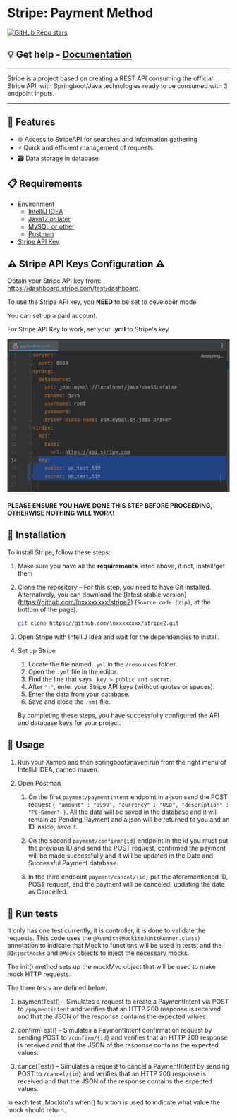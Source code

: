 # Stripe: Payment Method
[![GitHub Repo stars](https://img.shields.io/github/stars/lnxxxxxxxx/stripe2?style=social)](https://github.com/lnxxxxxxxx/stripe2/stargazers)

## 💡 Get help - [Documentation](https://github.com/lnxxxxxxxx/stripe2/discussions/categories/q-a)

<hr/>

Stripe is a project based on creating a REST API consuming the official Stripe API, with Springboot/Java technologies ready to be consumed with 3 endpoint inputs.

<hr/>

## 🚀 Features
- 🌐 Access to StripeAPI for searches and information gathering
- ⚡ Quick and efficient management of requests
- 🗃️ Data storage in database

## 📋 Requirements

- Environment 
  - [IntelliJ IDEA](https://www.jetbrains.com/idea/download)
  - [Java17 or later](https://www.oracle.com/ar/java/technologies/downloads/)
  - [MySQL or other](https://www.apachefriends.org/download.html)
  - [Postman](https://www.postman.com/product/rest-client/)
- [Stripe API Key](https://stripe.com/)

## ⚠️ Stripe API Keys Configuration ⚠️ 

Obtain your Stripe API key from: https://dashboard.stripe.com/test/dashboard.

To use the Stripe API key, you **NEED** to be set to developer mode.

You can set up a paid account.

For Stripe API Key to work, set your **.yml** to Stripe's key

![For Stripe API Key to work, set your .yml to Stripe's key](./img/StripeKey.png)

#### **PLEASE ENSURE YOU HAVE DONE THIS STEP BEFORE PROCEEDING, OTHERWISE NOTHING WILL WORK!**

## 💾 Installation

To install Stripe, follow these steps:

1. Make sure you have all the **requirements** listed above, if not, install/get them


2. Clone the repository – For this step, you need to have Git installed. Alternatively,
   you can download the [latest stable version] (https://github.com/lnxxxxxxxx/stripe2) (`Source code (zip)`, at the bottom of the page).

    ```bash
    git clone https://github.com/lnxxxxxxxx/stripe2.git
    ```

3. Open Stripe with IntelliJ Idea and wait for the dependencies to install.
4. Set up Stripe
   1. Locate the file named `.yml` in the `/resources` folder.
   2. Open the `.yml` file in the editor.
   4. Find the line that says ` key > public and secret`.
   5. After `":"`, enter your Stripe API keys (without quotes or spaces).
   6. Enter the data from your database.
   7. Save and close the `.yml` file.

   By completing these steps, you have successfully configured the API and database keys for your project.
   
   
## 🔧 Usage

1. Run your Xampp and then springboot:maven:run from the right menu of IntelliJ IDEA, named maven.


2. Open Postman
   1. On the first ``payment/paymentintent`` endpoint in a json send the POST request
``{ "amount" : "9999",
"currency" : "USD",
"description" : "PC-Gamer" }``.
All the data will be saved in the database and it will remain as Pending Payment and a json will be returned to you and an ID inside, save it.

   2. On the second ``payment/confirm/{id}`` endpoint
In the id you must put the previous ID and send the POST request, confirmed the payment will be made successfully and it will be updated in the Date and Successful Payment database.
   3. In the third endpoint ``payment/cancel/{id}`` put the aforementioned ID, POST request, and the payment will be canceled, updating the data as Cancelled.
   
## 🔎 Run tests

It only has one test currently, it is controller, it is done to validate the requests.
This code uses the ``@RunWith(MockitoJUnitRunner.class)`` annotation to indicate that Mockito functions will be used in tests, and the `@InjectMocks` and `@Mock` objects to inject the necessary mocks.

The init() method sets up the mockMvc object that will be used to make mock HTTP requests.

The three tests are defined below:

1. paymentTest() – Simulates a request to create a PaymentIntent via POST to `/paymentintent` and verifies that an HTTP 200 response is received and that the JSON of the response contains the expected values.

2. confirmTest() – Simulates a PaymentIntent confirmation request by sending POST to `/confirm/{id}` and verifies that an HTTP 200 response is received and that the JSON of the response contains the expected values.

3. cancelTest() – Simulates a request to cancel a PaymentIntent by sending POST to `/cancel/{id}` and verifies that an HTTP 200 response is received and that the JSON of the response contains the expected values.

In each test, Mockito's when() function is used to indicate what value the mock should return.

